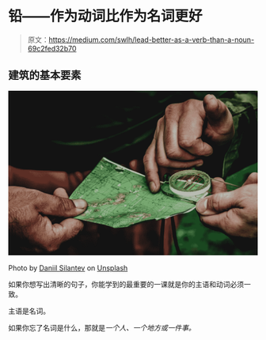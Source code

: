 # 铅——作为动词比作为名词更好

> 原文：<https://medium.com/swlh/lead-better-as-a-verb-than-a-noun-69c2fed32b70>

## 建筑的基本要素

![](img/e7d584cfab62da0671d8d47bb1b79244.png)

Photo by [Daniil Silantev](https://unsplash.com/photos/ioYwosPYC0U?utm_source=unsplash&utm_medium=referral&utm_content=creditCopyText) on [Unsplash](https://unsplash.com/search/photos/guide?utm_source=unsplash&utm_medium=referral&utm_content=creditCopyText)

如果你想写出清晰的句子，你能学到的最重要的一课就是你的主语和动词必须一致。

主语是名词。

如果你忘了名词是什么，那就是*一个人、一个地方或一件事。*